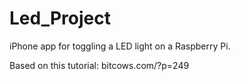 # Led_Project
iPhone app for toggling a LED light on a Raspberry Pi.

Based on this tutorial: bitcows.com/?p=249
